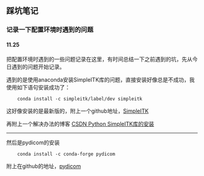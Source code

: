 ## 踩坑笔记

### 记录一下配置环境时遇到的问题

#### 11.25

把配置环境时遇到的一些问题记录在这里，有时间总结一下之前遇到的坑，先从今日遇到的问题开始记录。

遇到的是使用anaconda安装SimpleITK库的问题，直接安装好像总是不成功，我使用如下语句安装成功了：

        conda install -c simpleitk/label/dev simpleitk
        
这好像安装的是最新版的，附上一个github地址，[SimpleITK](https://github.com/SimpleITK/SimpleITK/releases)

再附上一个解决办法的博客 [CSDN Python SimpleITK库的安装](https://blog.csdn.net/weixin_44217573/article/details/108624916)

_______

然后是pydicom的安装

        conda install -c conda-forge pydicom

附上在github的地址，[pydicom](https://github.com/pydicom/pydicom)
